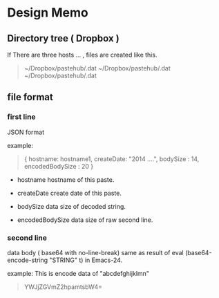 Design Memo
=======================

## Directory tree ( Dropbox )

If There are three hosts <hostname1> ... <hostname3>, files are created like this.

> ~/Dropbox/pastehub/<hostname1>.dat
> ~/Dropbox/pastehub/<hostname2>.dat
> ~/Dropbox/pastehub/<hostname3>.dat

## file format

### first line
JSON format

example:
> { hostname: hostname1, createDate: "2014 ....", bodySize : 14, encodedBodySize : 20 }

- hostname
  hostname of this paste.

- createDate
  create date of this paste.

- bodySize
  data size of decoded string.

- encodedBodySize
  data size of raw second line.


### second line
data body ( base64 with no-line-break)
same as result of eval (base64-encode-string "STRING" t) in Emacs-24.

example:
This is encode data of "abcdefghijklmn"
> YWJjZGVmZ2hpamtsbW4=

